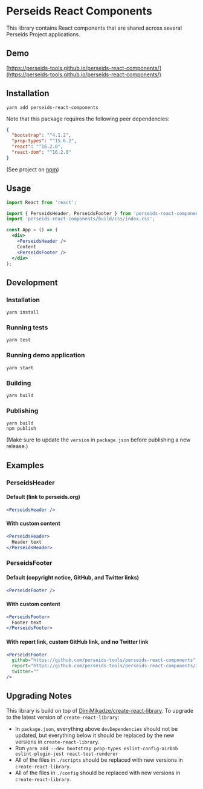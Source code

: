 # Perseids React Components

This library contains React components that are shared across several Perseids Project applications.

## Demo

[https://perseids-tools.github.io/perseids-react-components/](https://perseids-tools.github.io/perseids-react-components/)

## Installation

`yarn add perseids-react-components`

Note that this package requires the following peer dependencies:

```json
{
  "bootstrap": "^4.1.2",
  "prop-types": "^15.6.2",
  "react": "^16.2.0",
  "react-dom": "^16.2.0"
}
```

(See project on [npm](https://www.npmjs.com/package/perseids-react-components))

## Usage

```jsx
import React from 'react';

import { PerseidsHeader, PerseidsFooter } from 'perseids-react-components';
import 'perseids-react-components/build/css/index.css';

const App = () => (
  <div>
    <PerseidsHeader />
    Content
    <PerseidsFooter />
  </div>
);
```

## Development

### Installation

`yarn install`

### Running tests

`yarn test`

### Running demo application

`yarn start`

### Building

`yarn build`

### Publishing

```
yarn build
npm publish
```

(Make sure to update the `version` in `package.json` before publishing a new release.)

## Examples

### PerseidsHeader

#### Default (link to perseids.org)

```jsx
<PerseidsHeader />
```

#### With custom content

```jsx
<PerseidsHeader>
  Header text
</PerseidsHeader>
```

### PerseidsFooter

#### Default (copyright notice, GitHub, and Twitter links)

```jsx
<PerseidsFooter />
```

#### With custom content

```jsx
<PerseidsFooter>
  Footer text
</PerseidsFooter>
```

#### With report link, custom GitHub link, and no Twitter link

```jsx
<PerseidsFooter
  github="https://github.com/perseids-tools/perseids-react-components"
  report="https://github.com/perseids-tools/perseids-react-components/issues"
  twitter=""
/>
```

## Upgrading Notes

This library is build on top of [DimiMikadze/create-react-library](https://github.com/DimiMikadze/create-react-library).
To upgrade to the latest version of `create-react-library`:

* In `package.json`, everything above `devDependencies` should not be updated,
  but everything below it should be replaced by the new versions in `create-react-library`.
* Run `yarn add --dev bootstrap prop-types eslint-config-airbnb eslint-plugin-jest react-test-renderer`
* All of the files in `./scripts` should be replaced with new versions in `create-react-library`.
* All of the files in `./config` should be replaced with new versions in `create-react-library`.
